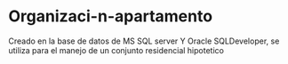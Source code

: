 # Organizaci-n-apartamento
Creado en la base de datos de MS SQL server Y Oracle SQLDeveloper, se utiliza para el manejo de un conjunto residencial hipotetico

